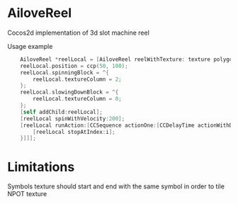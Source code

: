 AiloveReel
==========

Cocos2d implementation of 3d slot machine reel

Usage example

```objective-c
    AiloveReel *reelLocal = [AiloveReel reelWithTexture: texture polygonsCount: 19 symbolSize:CGSizeMake(32, 32) symbolsCount: 3 reelHeight: 32*2 ];
    reelLocal.position = ccp(50, 100);
    reelLocal.spinningBlock = ^{
        reelLocal.textureColumn = 2;
    };
    reelLocal.slowingDownBlock = ^{
        reelLocal.textureColumn = 0;
    };
    [self addChild:reelLocal];
    [reelLocal spinWithVelocity:200];
    [reelLocal runAction:[CCSequence actionOne:[CCDelayTime actionWithDuration:3.5] two:[CCCallBlock actionWithBlock:^{
        [reelLocal stopAtIndex:i];
    }]]];
```

Limitations
=========
Symbols texture should start and end with the same symbol in order to tile NPOT texture
